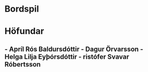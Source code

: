 # Bordspil
# Höfundar
## - Apríl Rós Baldursdóttir - Dagur Örvarsson - Helga Lilja Eyþórsdóttir - ristófer Svavar Róbertsson
